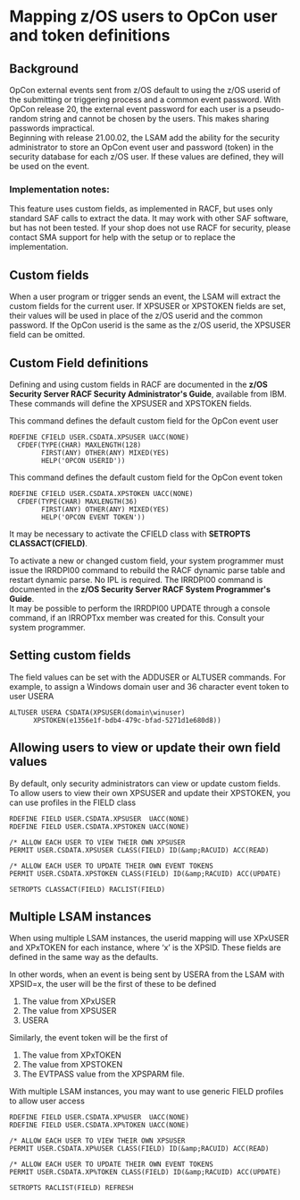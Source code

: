 # Mapping z/OS users to OpCon user and token definitions

## Background

OpCon external events sent from z/OS default to using the z/OS userid of the submitting or triggering process and a common event password.  With OpCon release 20, the external event password for each user is a pseudo-random string and cannot be chosen by the users.  This makes sharing passwords impractical.  
Beginning with release 21.00.02, the LSAM add the ability for the security administrator to store an OpCon event user and password (token) in the security database for each z/OS user.  If these values are defined, they will be used on the event.
 
### Implementation notes:

This feature uses custom fields, as implemented in RACF, but uses only standard SAF calls to extract the data.  It may work with other SAF software, but has not been tested.  If your shop does not use RACF for security, please contact SMA support for help with the setup or to replace the implementation.
 
## <a name="Custom_fields"></a>Custom fields

When a user program or trigger sends an event, the LSAM will extract the custom fields for the current user. If XPSUSER or XPSTOKEN fields are set, their values will be used in place of the z/OS userid and the common password.  If the OpCon userid is the same as the z/OS userid, the XPSUSER field can be omitted.
## <a name="Custom_definitions"></a>Custom Field definitions

Defining and using custom fields in RACF are documented in the **z/OS Security Server RACF Security Administrator's Guide**, available from IBM.  These commands will define the XPSUSER and XPSTOKEN fields.
 
This command defines the default custom field for the OpCon event user

    RDEFINE CFIELD USER.CSDATA.XPSUSER UACC(NONE)  
      CFDEF(TYPE(CHAR) MAXLENGTH(128) 
            FIRST(ANY) OTHER(ANY) MIXED(YES) 
            HELP('OPCON USERID'))
     
 This command defines the default custom field for the OpCon event token

    RDEFINE CFIELD USER.CSDATA.XPSTOKEN UACC(NONE)  
      CFDEF(TYPE(CHAR) MAXLENGTH(36) 
            FIRST(ANY) OTHER(ANY) MIXED(YES) 
            HELP('OPCON EVENT TOKEN'))
 
It may be necessary to activate the CFIELD class with **SETROPTS CLASSACT(CFIELD)**.
 
To activate a new or changed custom field, your system programmer must issue the IRRDPI00 command to rebuild the RACF dynamic parse table and restart dynamic parse. No IPL is required.  The IRRDPI00 command is documented in the **z/OS Security Server RACF System Programmer's Guide**.  
    It may be possible to perform the IRRDPI00 UPDATE through a console command, if an IRROPTxx member was created for this.  Consult your system programmer.
 
## <a name="Setting"></a>Setting custom fields

The field values can be set with the ADDUSER or ALTUSER commands.  For example, to assign a Windows domain user and 36 character event token to user USERA

    ALTUSER USERA CSDATA(XPSUSER(domain\winuser) 
          XPSTOKEN(e1356e1f-bdb4-479c-bfad-5271d1e680d8))
 
## <a name="Allowing"></a>Allowing users to view or update their own field values

By default, only security administrators can view or update custom fields.  To allow users to view their own XPSUSER and update their XPSTOKEN, you can use profiles in the FIELD class

    RDEFINE FIELD USER.CSDATA.XPSUSER  UACC(NONE) 
    RDEFINE FIELD USER.CSDATA.XPSTOKEN UACC(NONE) 
                                                                     
    /* ALLOW EACH USER TO VIEW THEIR OWN XPSUSER                     
    PERMIT USER.CSDATA.XPSUSER CLASS(FIELD) ID(&amp;RACUID) ACC(READ) 
                                                                     
    /* ALLOW EACH USER TO UPDATE THEIR OWN EVENT TOKENS              
    PERMIT USER.CSDATA.XPSTOKEN CLASS(FIELD) ID(&amp;RACUID) ACC(UPDATE) 
     
    SETROPTS CLASSACT(FIELD) RACLIST(FIELD) 
## <a name="Multiple_lsams"></a>Multiple LSAM instances

When using multiple LSAM instances, the userid mapping will use XPxUSER and XPxTOKEN for each instance, where ‘x’ is the XPSID.  These fields are defined in the same way as the defaults. 
 
In other words, when an event is being sent by USERA from the LSAM with XPSID=x, the user will be the first of these to be defined

1. The value from XPxUSER
1. The value from XPSUSER
1. USERA
 
Similarly, the event token will be the first of

1. The value from XPxTOKEN
1. The value from XPSTOKEN
1. The EVTPASS value from the XPSPARM file. 
 
 
With multiple LSAM instances, you may want to use generic FIELD profiles to allow user access

    RDEFINE FIELD USER.CSDATA.XP%USER  UACC(NONE) 
    RDEFINE FIELD USER.CSDATA.XP%TOKEN UACC(NONE) 
                                                                     
    /* ALLOW EACH USER TO VIEW THEIR OWN XPSUSER                     
    PERMIT USER.CSDATA.XP%USER CLASS(FIELD) ID(&amp;RACUID) ACC(READ) 
                                                                     
    /* ALLOW EACH USER TO UPDATE THEIR OWN EVENT TOKENS              
    PERMIT USER.CSDATA.XP%TOKEN CLASS(FIELD) ID(&amp;RACUID) ACC(UPDATE) 
     
    SETROPTS RACLIST(FIELD) REFRESH
 
     
